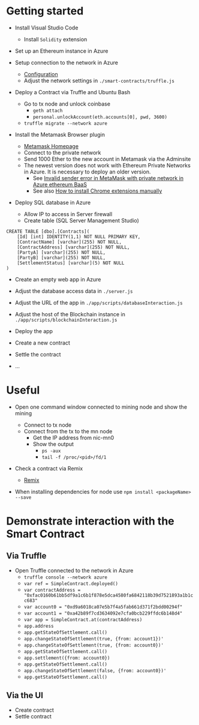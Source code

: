 ﻿# Getting started

*   Install Visual Studio Code
    *   Install `Solidity` extension

*   Set up an Ethereum instance in Azure

*   Setup connection to the network in Azure
    *   [Configuration](https://github.com/BlockchainRepos/truffle-testrpc/tree/master/truffle-general)
	*	Adjust the network settings in `./smart-contracts/truffle.js`

*   Deploy a Contract via Truffle and Ubuntu Bash
    *   Go to tx node and unlock coinbase
        *   `geth attach`
        *   `personal.unlockAccount(eth.accounts[0], pwd, 3600)`
    *   `truffle migrate --network azure`

*	Install the Metamask Browser plugin
	*	[Metamask Homepage](https://metamask.io/)
	*	Connect to the private network
	*	Send 1000 Ether to the new account in Metamask via the Adminsite
	*	The newest version does not work with Ethereum Private Networks in Azure. It is necessary to deploy an older version.
		*	See [Invalid sender error in MetaMask with private network in Azure ethereum BaaS](https://ethereum.stackexchange.com/questions/15592/invalid-sender-error-in-metamask-with-private-network-in-azure-ethereum-baas)
		*	See also [How to install Chrome extensions manually](https://www.cnet.com/how-to/how-to-install-chrome-extensions-manually/)

*   Deploy SQL database in Azure
    *   Allow IP to access in Server firewall
    *   Create table (SQL Server Management Studio)
```
CREATE TABLE [dbo].[Contracts](
    [Id] [int] IDENTITY(1,1) NOT NULL PRIMARY KEY, 
	[ContractName] [varchar](255) NOT NULL,
    [ContractAddress] [varchar](255) NOT NULL,
	[PartyA] [varchar](255) NOT NULL,
	[PartyB] [varchar](255) NOT NULL,
    [SettlementStatus] [varchar](5) NOT NULL
)
```

*	Create an empty web app in Azure

*   Adjust the database access data in `./server.js`

*   Adjust the URL of the app in `./app/scripts/databaseInteraction.js`

*   Adjust the host of the Blockchain instance in `./app/scripts/blockchainInteraction.js`

*	Deploy the app

*	Create a new contract

*	Settle the contract

*	...


#	Useful

*   Open one command window connected to mining node and show the mining
    *   Connect to tx node
    *   Connect from the tx to the mn node
        *   Get the IP address from nic-mn0
        *   Show the output
            *   `ps -aux`
            *   `tail -f /proc/<pid>/fd/1`

*   Check a contract via Remix
    *   [Remix](https://ethereum.github.io/browser-solidity/#version=soljson-v0.4.11+commit.68ef5810.js)

*	When installing dependencies for node use `npm install <packageName> --save`


# Demonstrate interaction with the Smart Contract

## Via Truffle

*   Open Truffle connected to the network in Azure
    *   `truffle console --network azure`
    *   `var ref = SimpleContract.deployed()`
    *   `var contractAddress = "0xfac0160b61bb5df9a1c6b1f878e5dca4580fa6842118b39d7521893a1b1cc683"`
    *   `var account0 = "0xd9a6018ca07e5b7f4a5fab661d371f2bdd00294f"`
    *   `var account1 = "0xa42b89f7cd3634092e7cfa0bcb229ffdc6b148d4"`
    *   `var app = SimpleContract.at(contractAddress)`
    *   `app.address`
    *   `app.getStateOfSettlement.call()`
    *   `app.changeStateOfSettlement(true, {from: account1})'`
    *   `app.changeStateOfSettlement(true, {from: account0})'`
    *   `app.getStateOfSettlement.call()`
    *   `app.settlement({from: account0})`
    *   `app.getStateOfSettlement.call()`
    *   `app.changeStateOfSettlement(false, {from: account0})'`
    *   `app.getStateOfSettlement.call()`

## Via the UI

*	Create contract
*	Settle contract